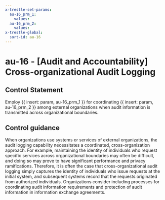 ```yaml
---
x-trestle-set-params:
  au-16_prm_1:
    values:
  au-16_prm_2:
    values:
x-trestle-global:
  sort-id: au-16
---
```


# au-16 - \[Audit and Accountability\] Cross-organizational Audit Logging

## Control Statement

Employ {{ insert: param, au-16_prm_1 }} for coordinating {{ insert: param, au-16_prm_2 }} among external organizations when audit information is transmitted across organizational boundaries.

## Control guidance

When organizations use systems or services of external organizations, the audit logging capability necessitates a coordinated, cross-organization approach. For example, maintaining the identity of individuals who request specific services across organizational boundaries may often be difficult, and doing so may prove to have significant performance and privacy ramifications. Therefore, it is often the case that cross-organizational audit logging simply captures the identity of individuals who issue requests at the initial system, and subsequent systems record that the requests originated from authorized individuals. Organizations consider including processes for coordinating audit information requirements and protection of audit information in information exchange agreements.
